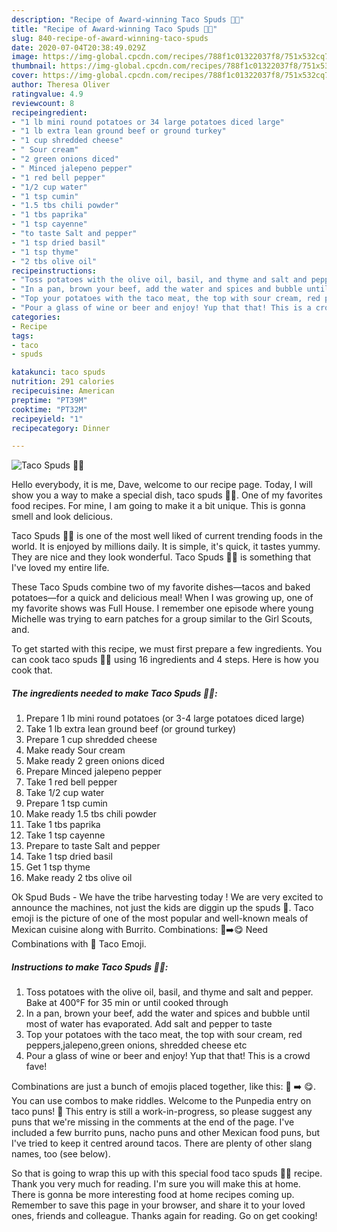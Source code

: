 ```yaml
---
description: "Recipe of Award-winning Taco Spuds 🥔🌮"
title: "Recipe of Award-winning Taco Spuds 🥔🌮"
slug: 840-recipe-of-award-winning-taco-spuds
date: 2020-07-04T20:38:49.029Z
image: https://img-global.cpcdn.com/recipes/788f1c01322037f8/751x532cq70/taco-spuds-🥔🌮-recipe-main-photo.jpg
thumbnail: https://img-global.cpcdn.com/recipes/788f1c01322037f8/751x532cq70/taco-spuds-🥔🌮-recipe-main-photo.jpg
cover: https://img-global.cpcdn.com/recipes/788f1c01322037f8/751x532cq70/taco-spuds-🥔🌮-recipe-main-photo.jpg
author: Theresa Oliver
ratingvalue: 4.9
reviewcount: 8
recipeingredient:
- "1 lb mini round potatoes or 34 large potatoes diced large"
- "1 lb extra lean ground beef or ground turkey"
- "1 cup shredded cheese"
- " Sour cream"
- "2 green onions diced"
- " Minced jalepeno pepper"
- "1 red bell pepper"
- "1/2 cup water"
- "1 tsp cumin"
- "1.5 tbs chili powder"
- "1 tbs paprika"
- "1 tsp cayenne"
- "to taste Salt and pepper"
- "1 tsp dried basil"
- "1 tsp thyme"
- "2 tbs olive oil"
recipeinstructions:
- "Toss potatoes with the olive oil, basil, and thyme and salt and pepper. Bake at 400°F for 35 min or until cooked through"
- "In a pan, brown your beef, add the water and spices and bubble until most of water has evaporated. Add salt and pepper to taste"
- "Top your potatoes with the taco meat, the top with sour cream, red peppers,jalepeno,green onions, shredded cheese etc"
- "Pour a glass of wine or beer and enjoy! Yup that that! This is a crowd fave!"
categories:
- Recipe
tags:
- taco
- spuds

katakunci: taco spuds 
nutrition: 291 calories
recipecuisine: American
preptime: "PT39M"
cooktime: "PT32M"
recipeyield: "1"
recipecategory: Dinner

---
```



![Taco Spuds 🥔🌮](https://img-global.cpcdn.com/recipes/788f1c01322037f8/751x532cq70/taco-spuds-🥔🌮-recipe-main-photo.jpg)

Hello everybody, it is me, Dave, welcome to our recipe page. Today, I will show you a way to make a special dish, taco spuds 🥔🌮. One of my favorites food recipes. For mine, I am going to make it a bit unique. This is gonna smell and look delicious.

Taco Spuds 🥔🌮 is one of the most well liked of current trending foods in the world. It is enjoyed by millions daily. It is simple, it's quick, it tastes yummy. They are nice and they look wonderful. Taco Spuds 🥔🌮 is something that I've loved my entire life.

These Taco Spuds combine two of my favorite dishes—tacos and baked potatoes—for a quick and delicious meal! When I was growing up, one of my favorite shows was Full House. I remember one episode where young Michelle was trying to earn patches for a group similar to the Girl Scouts, and.


To get started with this recipe, we must first prepare a few ingredients. You can cook taco spuds 🥔🌮 using 16 ingredients and 4 steps. Here is how you cook that.

<!--inarticleads1-->

##### The ingredients needed to make Taco Spuds 🥔🌮:

1. Prepare 1 lb mini round potatoes (or 3-4 large potatoes diced large)
1. Take 1 lb extra lean ground beef (or ground turkey)
1. Prepare 1 cup shredded cheese
1. Make ready  Sour cream
1. Make ready 2 green onions diced
1. Prepare  Minced jalepeno pepper
1. Take 1 red bell pepper
1. Take 1/2 cup water
1. Prepare 1 tsp cumin
1. Make ready 1.5 tbs chili powder
1. Take 1 tbs paprika
1. Take 1 tsp cayenne
1. Prepare to taste Salt and pepper
1. Take 1 tsp dried basil
1. Get 1 tsp thyme
1. Make ready 2 tbs olive oil


Ok Spud Buds - We have the tribe harvesting today ! We are very excited to announce the machines, not just the kids are diggin up the spuds 🥔. Taco emoji is the picture of one of the most popular and well-known meals of Mexican cuisine along with Burrito. Combinations: 🌮➡️️😋 Need Combinations with 🌮 Taco Emoji. 

<!--inarticleads2-->

##### Instructions to make Taco Spuds 🥔🌮:

1. Toss potatoes with the olive oil, basil, and thyme and salt and pepper. Bake at 400°F for 35 min or until cooked through
1. In a pan, brown your beef, add the water and spices and bubble until most of water has evaporated. Add salt and pepper to taste
1. Top your potatoes with the taco meat, the top with sour cream, red peppers,jalepeno,green onions, shredded cheese etc
1. Pour a glass of wine or beer and enjoy! Yup that that! This is a crowd fave!


Combinations are just a bunch of emojis placed together, like this: 🌮 ➡️️ 😋. You can use combos to make riddles. Welcome to the Punpedia entry on taco puns! 🌮 This entry is still a work-in-progress, so please suggest any puns that we&#39;re missing in the comments at the end of the page. I&#39;ve included a few burrito puns, nacho puns and other Mexican food puns, but I&#39;ve tried to keep it centred around tacos. There are plenty of other slang names, too (see below). 

So that is going to wrap this up with this special food taco spuds 🥔🌮 recipe. Thank you very much for reading. I'm sure you will make this at home. There is gonna be more interesting food at home recipes coming up. Remember to save this page in your browser, and share it to your loved ones, friends and colleague. Thanks again for reading. Go on get cooking!
